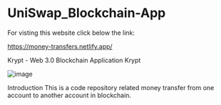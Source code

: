 # UniSwap_Blockchain-App

For visting this website click below the link:

https://money-transfers.netlify.app/

Krypt - Web 3.0 Blockchain Application
Krypt

![image](https://user-images.githubusercontent.com/75687649/186705867-96908a03-50f7-401d-91b5-548754e14c8c.png)

Introduction
This is a code repository related money transfer from one account to another account in blockchain.






